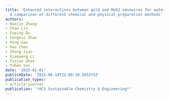 ```yaml
---
title: 'Enhanced interactions between gold and MnO2 nanowires for water oxidation:
  a comparison of different chemical and physical preparation methods'
authors:
- Haojie Zhang
- Chao Lin
- Fuping Du
- Yonghui Zhao
- Peng Gao
- Hao Chen
- Zheng Jiao
- Xiaopeng Li
- Tiejun Zhao
- Yuhan Sun
date: '2015-01-01'
publishDate: '2025-06-18T22:08:10.563375Z'
publication_types:
- article-journal
publication: '*ACS Sustainable Chemistry & Engineering*'
---
```

